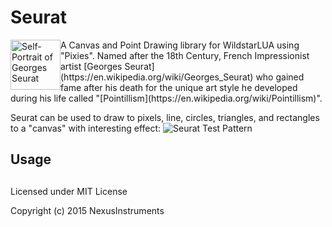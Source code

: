 # Seurat

<img src="https://www.hilookonline.com/sites/default/files/styles/medium/public/images/artist/seurat.jpg?itok=tIGNDd8v" alt="Self-Portrait of Georges Seurat" style="float: left; display: inline-block;" width="80"/>
A Canvas and Point Drawing library for WildstarLUA using "Pixies".  Named after the 18th Century, French Impressionist artist [Georges Seurat](https://en.wikipedia.org/wiki/Georges_Seurat) who gained fame after his death for the unique art style he developed during his life called "[Pointillism](https://en.wikipedia.org/wiki/Pointillism)".

Seurat can be used to draw to pixels, line, circles, triangles, and rectangles to a "canvas" with interesting effect:
<img src="http://i.imgur.com/3nHd6cr.gif" alt="Seurat Test Pattern"/>

## Usage

##  

Licensed under MIT License

Copyright (c) 2015 NexusInstruments
